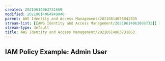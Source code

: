 ```yaml
---
created: 20210614063731669
modified: 20210614064949040
parent: AWS Identity and Access Management/20210614055942835
stream-list: [[AWS Identity and Access Management/20210614063808732]] [[AWS Identity and Access Management/20210614064809601]]
stream-type: default
title: AWS Identity and Access Management/20210614063731663
---
```

## IAM Policy Example: Admin User
